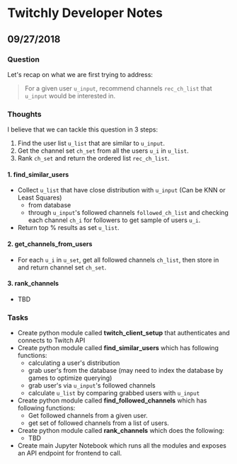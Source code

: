 # Twitchly Developer Notes

## 09/27/2018
### Question
Let's recap on what we are first trying to address:
> For a given user `u_input`, recommend channels `rec_ch_list` that `u_input` would be interested in.
### Thoughts
I believe that we can tackle this question in 3 steps:
1. Find the user list `u_list` that are similar to `u_input`.
2. Get the channel set `ch_set` from all the users `u_i` in `u_list`.
3. Rank `ch_set` and return the ordered list  `rec_ch_list`.

#### 1. find_similar_users
- Collect `u_list` that have close distribution with `u_input` (Can be KNN or Least Squares)
  - from database 
  - through `u_input`'s followed channels `followed_ch_list` and checking each channel `ch_i` for followers
  to get sample of users `u_i`.
- Return top % results as set `u_list`.

#### 2. get_channels_from_users
- For each `u_i` in `u_set`, get all followed channels `ch_list`, then store in and return channel set `ch_set`.

#### 3. rank_channels
- TBD

### Tasks
- Create python module called **twitch_client_setup** that authenticates and connects to Twitch API
- Create python module called **find_similar_users** which has following functions:
  - calculating a user's distribution
  - grab user's from the database (may need to index the database by games to optimize querying)
  - grab user's via `u_input`'s followed channels
  - calculate `u_list` by comparing grabbed users with `u_input`
- Create python module called **find_followed_channels** which has following functions:
  - Get followed channels from a given user.
  - get set of followed channels from a list of users.
- Create python module called **rank_channels** which does the following:
  - TBD
- Create main Jupyter Notebook which runs all the modules and exposes an API endpoint for frontend to call.
